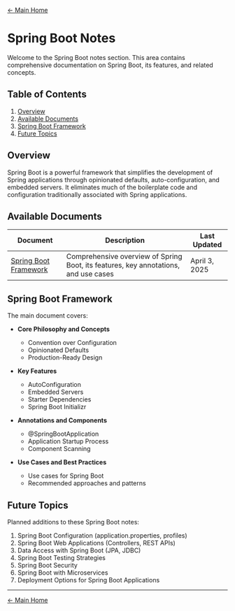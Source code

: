 [← Main Home](../Home.md)

# Spring Boot Notes

Welcome to the Spring Boot notes section. This area contains comprehensive documentation on Spring Boot, its features, and related concepts.

## Table of Contents

1. [Overview](#overview)
2. [Available Documents](#available-documents)
3. [Spring Boot Framework](#spring-boot-framework)
4. [Future Topics](#future-topics)

## Overview

Spring Boot is a powerful framework that simplifies the development of Spring applications through opinionated defaults, auto-configuration, and embedded servers. It eliminates much of the boilerplate code and configuration traditionally associated with Spring applications.

## Available Documents

| Document | Description | Last Updated |
|----------|-------------|--------------|
| [Spring Boot Framework](Spring_Boot_Framework.md) | Comprehensive overview of Spring Boot, its features, key annotations, and use cases | April 3, 2025 |

## Spring Boot Framework

The main document covers:

- **Core Philosophy and Concepts**
  - Convention over Configuration
  - Opinionated Defaults
  - Production-Ready Design

- **Key Features**
  - AutoConfiguration
  - Embedded Servers
  - Starter Dependencies
  - Spring Boot Initializr

- **Annotations and Components**
  - @SpringBootApplication
  - Application Startup Process
  - Component Scanning

- **Use Cases and Best Practices**
  - Use cases for Spring Boot
  - Recommended approaches and patterns

## Future Topics

Planned additions to these Spring Boot notes:

1. Spring Boot Configuration (application.properties, profiles)
2. Spring Boot Web Applications (Controllers, REST APIs)
3. Data Access with Spring Boot (JPA, JDBC)
4. Spring Boot Testing Strategies
5. Spring Boot Security
6. Spring Boot with Microservices
7. Deployment Options for Spring Boot Applications

---

[← Main Home](../Home.md) 